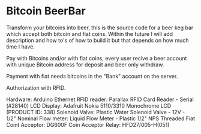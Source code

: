 # Bitcoin BeerBar
Transform your bitcoins into beer, this is the source code for a beer keg bar which accept both bitcoin and fiat coins. Within the future I will add description and how to's of how to build it but that depends on how much time I have.  


Pay with Bitcoins and/or with fiat coins, 
every user recive a beer account with unique Bitcoin address for deposit and beer only withdraw. 

Payment with fiat needs bitcoins in the "Bank" account on the server.

Authorization with RFID. 

Hardware: Arduino Ethernet
          RFID reader: Parallax RFID Card Reader - Serial (#28140)
          LCD Display: Adafruit Nokia 5110/3310 Monochrome LCD (PRODUCT ID: 338)
          Solenoid Valve: Plastic Water Solenoid Valve - 12V - 1/2" Nominal
          Flow meter: Liquid Flow Meter - Plastic 1/2" NPS Threaded
          Fiat Coint Acceptor: DG600F Coin Acceptor
          Relay: HFD27/005-H(051)
